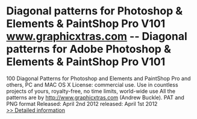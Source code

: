 # Diagonal patterns for Photoshop & Elements & PaintShop Pro V101<br />www.graphicxtras.com -- Diagonal patterns for Adobe Photoshop & Elements & PaintShop Pro V101

100 Diagonal Patterns for Photoshop and Elements and PaintShop Pro and others, PC and MAC OS X
License: commercial use. Use in countless projects of yours, royalty-free, no time limits, world-wide use
All the patterns are by http://www.graphicxtras.com (Andrew Buckle).
PAT and PNG format
Released: April 2nd 2012 released: April 1st 2012<br />[>> Detailed information](https://secure.shareit.com/shareit/product.html?productid=300515848&affiliateid=200057808)